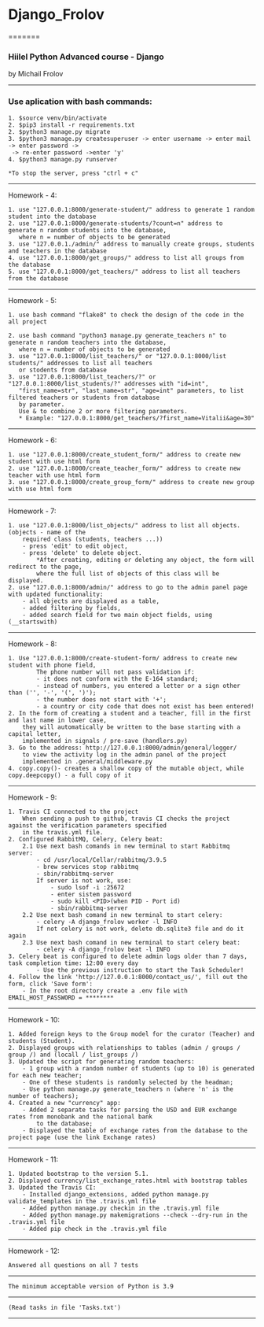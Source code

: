 # Django_Frolov

=======

### Hiilel Python Advanced course - Django

by Michail Frolov

---
### Use aplication with bash commands:

    1. $source venv/bin/activate
    2. $pip3 install -r requirements.txt
    2. $python3 manage.py migrate
    3. $python3 manage.py createsuperuser -> enter username -> enter mail -> enter password ->
     -> re-enter password ->enter 'y'
    4. $python3 manage.py runserver

    *To stop the server, press "ctrl + c"
---
Homework - 4:

    1. use "127.0.0.1:8000/generate-student/" address to generate 1 random student into the database
    2. use "127.0.0.1:8000/generate-students/?count=n" address to  generate n random students into the database,
       where n = number of objects to be generated
    3. use "127.0.0.1./admin/" address to manually create groups, students and teachers in the database
    4. use "127.0.0.1:8000/get_groups/" address to list all groups from the database
    5. use "127.0.0.1:8000/get_teachers/" address to list all teachers from the database
---
Homework - 5:

    1. use bash command "flake8" to check the design of the code in the all project

    2. use bash command "python3 manage.py generate_teachers n" to  generate n random teachers into the database,
       where n = number of objects to be generated
    3. use "127.0.0.1:8000/list_teachers/" or "127.0.0.1:8000/list students/" addresses to list all teachers
       or stodents from database
    3. use "127.0.0.1:8000/list_teachers/?" or "127.0.0.1:8000/list_students/?" addresses with "id=int",
       "first_name=str", "last_name=str", "age=int" parameters, to list filtered teachers or students from database
       by parameter. 
       Use & to combine 2 or more filtering parameters.
       * Example: "127.0.0.1:8000/get_teachers/?first_name=Vitalii&age=30"
---
Homework - 6:

    1. use "127.0.0.1:8000/create_student_form/" address to create new student with use html form
    2. use "127.0.0.1:8000/create_teacher_form/" address to create new teacher with use html form
    3. use "127.0.0.1:8000/create_group_form/" address to create new group with use html form
---
Homework - 7:

    1. use "127.0.0.1:8000/list_objects/" address to list all objects. (objects - name of the 
        required class (students, teachers ...))
        - press 'edit' to edit object,
        - press 'delete' to delete object.
            *After creating, editing or deleting any object, the form will redirect to the page, 
            where the full list of objects of this class will be displayed.
    2. use "127.0.0.1:8000/admin/" address to go to the admin panel page with updated functionality:
        - all objects are displayed as a table,
        - added filtering by fields,
        - added search field for two main object fields, using (__startswith)
---
Homework - 8:

    1. Use "127.0.0.1:8000/create-student-form/ address to create new student with phone field,
            The phone number will not pass validation if:
            - it does not conform with the E-164 standard;
            - instead of numbers, you entered a letter or a sign other than ('', '-', '(', ')');
            - the number does not start with '+';
            - a country or city code that does not exist has been entered!
    2. In the form of creating a student and a teacher, fill in the first and last name in lower case,
        they will automatically be written to the base starting with a capital letter,
        implemented in signals / pre-save (handlers.py)
    3. Go to the address: http://127.0.0.1:8000/admin/general/logger/
        to view the activity log in the admin panel of the project
        implemented in .general/middleware.py
    4. copy.copy()- creates a shallow copy of the mutable object, while copy.deepcopy() - a full copy of it
---
Homework - 9:
    
    1. Travis CI connected to the project
        When sending a push to github, travis CI checks the project against the verification parameters specified
        in the travis.yml file.
    2. Configured RabbitMQ, Celery, Celery beat:
        2.1 Use next bash comands in new terminal to start Rabbitmq server:
            - cd /usr/local/Cellar/rabbitmq/3.9.5
            - brew services stop rabbitmq
            - sbin/rabbitmq-server
            If server is not work, use:
                - sudo lsof -i :25672
                - enter sistem password
                - sudo kill <PID>(when PID - Port id)
                - sbin/rabbitmq-server
        2.2 Use next bash comand in new terminal to start celery:
            - celery -A django_frolov worker -l INFO
            If not celery is not work, delete db.sqlite3 file and do it again
        2.3 Use next bash comand in new terminal to start celery beat:
            - celery -A django_frolov beat -l INFO
    3. Celery beat is configured to delete admin logs older than 7 days, task completion time: 12:00 every day
            - Use the previous instruction to start the Task Scheduler!
    4. Follow the link 'http://127.0.0.1:8000/contact_us/', fill out the form, click 'Save form':
        - In the root directory create a .env file with EMAIL_HOST_PASSWORD = ********
---
Homework - 10:

    1. Added foreign keys to the Group model for the curator (Teacher) and students (Student).
    2. Displayed groups with relationships to tables (admin / groups / group /) and (locall / list_groups /)
    3. Updated the script for generating random teachers:
        - 1 group with a random number of students (up to 10) is generated for each new teacher;
        - One of these students is randomly selected by the headman;
        - Use python manage.py generate_teachers n (where 'n' is the number of teachers);
    4. Created a new "currency" app:
        - Added 2 separate tasks for parsing the USD and EUR exchange rates from monobank and the national bank
            to the database;
        - Displayed the table of exchange rates from the database to the project page (use the link Exchange rates)
---
Homework - 11:

    1. Updated bootstrap to the version 5.1.
    2. Displayed currency/list_exchange_rates.html with bootstrap tables
    3. Updated the Travis CI:
        - Installed django_extensions, added python manage.py validate_templates in the .travis.yml file
        - Added python manage.py checkin in the .travis.yml file
        - Added python manage.py makemigrations --check --dry-run in the .travis.yml file
        - Added pip check in the .travis.yml file
---
Homework - 12:

    Answered all questions on all 7 tests

---
    The minimum acceptable version of Python is 3.9
---
    (Read tasks in file 'Tasks.txt')
---